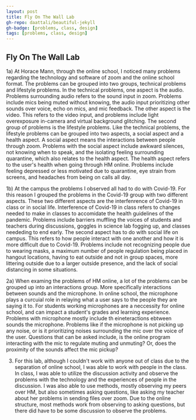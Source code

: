 ```yaml
---
layout: post
title: Fly On The Wall Lab
gh-repo: daattali/beautiful-jekyll
gh-badge: [problems, class, design]
tags: [problems, class, design]
---
```

## Fly On The Wall Lab

1a)  At Horace Mann, through the online school, I noticed many problems regarding the technology and software of zoom and the online school format. The problems can be grouped into two groups, technical problems and lifestyle problems. In the technical problems, one aspect is the audio. Problems surrounding audio refers to the sound input in zoom. Problems include mics being muted without knowing, the audio input prioritizing other sounds over voice, echo on mics, and mic feedback. The other aspect is the video. This refers to the video input, and problems include light overexposure in-camera and virtual background glitching. The second group of problems is the lifestyle problems. Like the technical problems, the lifestyle problems can be grouped into two aspects, a social aspect and a health aspect. A social aspect means the interactions between people through zoom. Problems with the social aspect include awkward silences, not knowing when to speak, and the isolating feeling surrounding quarantine, which also relates to the health aspect. The health aspect refers to the user's health when going through HM online. Problems include feeling depressed or less motivated due to quarantine, eye strain from screens, and headaches from being on calls all day.
    
1b)  At the campus the problems I observed all had to do with Covid-19. For this reason I grouped the problems in the Covid-19 group with two different aspects. These two different aspects are the interfenrence of Covid-19 in class or in social life. Interference of Covid-19 in class refers to changes needed to make in classes to accomidate the health guidelines of the pandemic. Problems include barriers muffling the voices of students and teachers during discussions, goggles in science lab fogging up, and classes neededing to end early. The second aspect has to do with social life on campus. This refers to how people interact with one another and how it is more difficult due to Covid-19. Problems include not recognizing people due to wearing masks, a maximum number of people regulation being placed in hangout locations, having to eat outside and not in group spaces, more littering outside due to a larger outside presence, and the lack of social distancing in some situations.

2a)  When examing the problems of HM online, a lot of the problems can be grouped up into an interactions group. More specifically interactions between sounds and the microphone. In online school, the microphone plays a curcuial role in relaying what a user says to the people they are saying it to. For students working microphones are a neccessity for online school, and can impact a student's grades and learning experience. Problems with microphone mostly include th eineteractions ebtween sounds the microphone. Problems like if the microphone is not picking up any noise, or is it prioritizing noises surrounding the mic over the voice of the user. Questions that can be asked include, is the online program interacting with the mic to regulate muting and unmuting? Or, does the proximity of the sounds affect the mic pickup?

3. For this lab, although I couldn't work with anyone out of class due to the separation of online school, I was able to work with people in the class. In class, I was able to utilize the discussion activity and observe the problems with the technology and the experiences of people in the discussion. I was also able to use methods, mostly observing my peers over HM, but also sometimes asking questions, like asking my teacher about her problems in sending files over zoom. Due to the online structure, most methods work from observing to asking questions, but there did have to be some discussion to observe the problems. 
